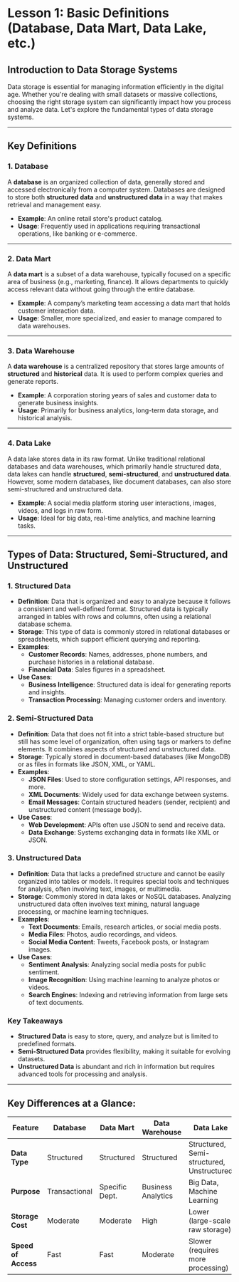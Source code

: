 # Lesson 1: Basic Definitions (Database, Data Mart, Data Lake, etc.)


## Introduction to Data Storage Systems

Data storage is essential for managing information efficiently in the digital age. Whether you're dealing with small datasets or massive collections, choosing the right storage system can significantly impact how you process and analyze data. Let's explore the fundamental types of data storage systems.

---

## Key Definitions

### 1. **Database**
A **database** is an organized collection of data, generally stored and accessed electronically from a computer system. Databases are designed to store both **structured data** and **unstructured data** in a way that makes retrieval and management easy.

- **Example**: An online retail store's product catalog.
- **Usage**: Frequently used in applications requiring transactional operations, like banking or e-commerce.

---

### 2. **Data Mart**
A **data mart** is a subset of a data warehouse, typically focused on a specific area of business (e.g., marketing, finance). It allows departments to quickly access relevant data without going through the entire database.

- **Example**: A company’s marketing team accessing a data mart that holds customer interaction data.
- **Usage**: Smaller, more specialized, and easier to manage compared to data warehouses.

---

### 3. **Data Warehouse**
A **data warehouse** is a centralized repository that stores large amounts of **structured** and **historical** data. It is used to perform complex queries and generate reports.

- **Example**: A corporation storing years of sales and customer data to generate business insights.
- **Usage**: Primarily for business analytics, long-term data storage, and historical analysis.

---

### 4. **Data Lake**
A data lake stores data in its raw format. Unlike traditional relational databases and data warehouses, which primarily handle structured data, data lakes can handle **structured**, **semi-structured**, and **unstructured data**. However, some modern databases, like document databases, can also store semi-structured and unstructured data.

- **Example**: A social media platform storing user interactions, images, videos, and logs in raw form.
- **Usage**: Ideal for big data, real-time analytics, and machine learning tasks.

---

## Types of Data: Structured, Semi-Structured, and Unstructured

### 1. Structured Data
- **Definition**: Data that is organized and easy to analyze because it follows a consistent and well-defined format. Structured data is typically arranged in tables with rows and columns, often using a relational database schema.
- **Storage**: This type of data is commonly stored in relational databases or spreadsheets, which support efficient querying and reporting.
- **Examples**:
  - **Customer Records**: Names, addresses, phone numbers, and purchase histories in a relational database.
  - **Financial Data**: Sales figures in a spreadsheet.
- **Use Cases**:
  - **Business Intelligence**: Structured data is ideal for generating reports and insights.
  - **Transaction Processing**: Managing customer orders and inventory.

### 2. Semi-Structured Data
- **Definition**: Data that does not fit into a strict table-based structure but still has some level of organization, often using tags or markers to define elements. It combines aspects of structured and unstructured data.
- **Storage**: Typically stored in document-based databases (like MongoDB) or as files in formats like JSON, XML, or YAML.
- **Examples**:
  - **JSON Files**: Used to store configuration settings, API responses, and more.
  - **XML Documents**: Widely used for data exchange between systems.
  - **Email Messages**: Contain structured headers (sender, recipient) and unstructured content (message body).
- **Use Cases**:
  - **Web Development**: APIs often use JSON to send and receive data.
  - **Data Exchange**: Systems exchanging data in formats like XML or JSON.

### 3. Unstructured Data
- **Definition**: Data that lacks a predefined structure and cannot be easily organized into tables or models. It requires special tools and techniques for analysis, often involving text, images, or multimedia.
- **Storage**: Commonly stored in data lakes or NoSQL databases. Analyzing unstructured data often involves text mining, natural language processing, or machine learning techniques.
- **Examples**:
  - **Text Documents**: Emails, research articles, or social media posts.
  - **Media Files**: Photos, audio recordings, and videos.
  - **Social Media Content**: Tweets, Facebook posts, or Instagram images.
- **Use Cases**:
  - **Sentiment Analysis**: Analyzing social media posts for public sentiment.
  - **Image Recognition**: Using machine learning to analyze photos or videos.
  - **Search Engines**: Indexing and retrieving information from large sets of text documents.

### Key Takeaways
- **Structured Data** is easy to store, query, and analyze but is limited to predefined formats.
- **Semi-Structured Data** provides flexibility, making it suitable for evolving datasets.
- **Unstructured Data** is abundant and rich in information but requires advanced tools for processing and analysis.

---

## Key Differences at a Glance:

| Feature            | Database       | Data Mart       | Data Warehouse | Data Lake         |
|--------------------|----------------|-----------------|----------------|-------------------|
| **Data Type**       | Structured     | Structured      | Structured      | Structured, Semi-structured, Unstructured |
| **Purpose**         | Transactional  | Specific Dept.  | Business Analytics | Big Data, Machine Learning |
| **Storage Cost**    | Moderate       | Moderate        | High            | Lower (large-scale raw storage) |
| **Speed of Access** | Fast           | Fast            | Moderate        | Slower (requires more processing) |

